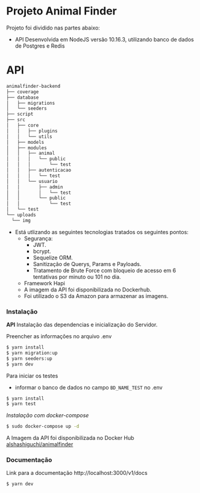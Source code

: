 # Projeto Animal Finder

Projeto foi dividido nas partes abaixo:

  - API Desenvolvida em NodeJS versão 10.16.3, utilizando banco de dados de Postgres e Redis 

# API

  ```bash
  animalfinder-backend
├── coverage
├── database
│   ├── migrations
│   └── seeders
├── script
├── src
│   ├── core
│   │   ├── plugins
│   │   └── utils
│   ├── models
│   ├── modules
│   │   ├── animal
│   │   │   └── public
│   │   │       └── test
│   │   ├── autenticacao
│   │   │   └── test
│   │   └── usuario
│   │       ├── admin
│   │       │   └── test
│   │       └── public
│   │           └── test
│   └── test
└── uploads
    └── img

  ```
       
  - Está utlizando as seguintes tecnologias tratados os seguintes pontos:       
       -  Segurança:
          - JWT.
          - bcrypt.
          - Sequelize ORM.
          - Sanitização de Querys, Params e Payloads.
          - Tratamento de Brute Force com bloqueio de acesso em 6 tentativas por minuto ou 101 no dia.
       -  Framework Hapi
       -  A imagem da API foi disponibilizada no Dockerhub.
       -  Foi utilizado o S3 da Amazon para armazenar as imagens.

### Instalação

**API**
Instalação das dependencias e inicialização do Servidor.

Preencher as informações no arquivo .env

```sh
$ yarn install
$ yarn migration:up
$ yarn seeders:up
$ yarn dev
```
    

Para iniciar os testes 
  - informar o banco de dados no campo `BD_NAME_TEST` no .env

```sh
$ yarn install
$ yarn test
```

*Instalação com docker-compose*

```sh
$ sudo docker-compose up -d
```
A Imagem da API foi disponibilizada no Docker Hub [alshashiguchi/animalfinder](https://hub.docker.com/r/alshashiguchi/animalfinder)
### Documentação

Link para a documentação http://localhost:3000/v1/docs

```sh
$ yarn dev
```


